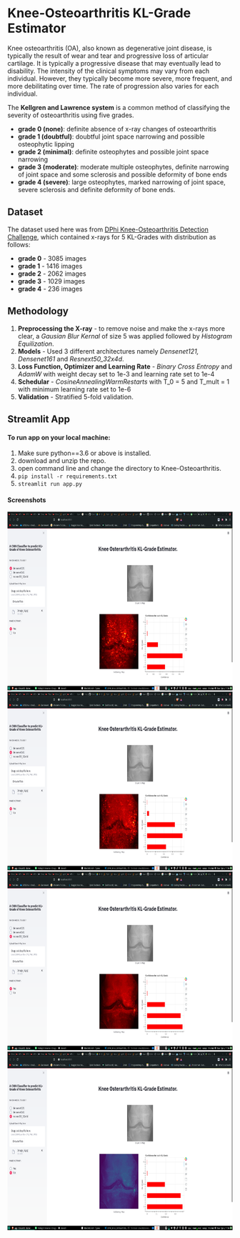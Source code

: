 # Knee-Osteoarthritis KL-Grade Estimator

Knee osteoarthritis (OA), also known as degenerative joint disease, is typically the result of wear and tear and progressive loss of articular cartilage. It is typically a progressive disease that may eventually lead to disability. The intensity of the clinical symptoms may vary from each individual. However, they typically become more severe, more frequent, and more debilitating over time. The rate of progression also varies for each individual.

The **Kellgren and Lawrence system** is a common method of classifying the severity of osteoarthritis using five grades. 

- **grade 0 (none)**: definite absence of x-ray changes of osteoarthritis
- **grade 1 (doubtful)**: doubtful joint space narrowing and possible osteophytic lipping
- **grade 2 (minimal)**: definite osteophytes and possible joint space narrowing
- **grade 3 (moderate)**: moderate multiple osteophytes, definite narrowing of joint space and some sclerosis and possible deformity of bone ends
- **grade 4 (severe)**: large osteophytes, marked narrowing of joint space, severe sclerosis and definite deformity of bone ends.

## Dataset

The dataset used here was from [DPhi Knee-Osteoarthritis Detection Challenge]('https://dphi.tech/challenges/data-sprint-35-osteoarthritis-knee-x-ray/81/overview/about'), which contained x-rays for 5 KL-Grades with distribution as follows:

- **grade 0** - 3085 images
- **grade 1** - 1416 images
- **grade 2** - 2062 images
- **grade 3** - 1029 images
- **grade 4** - 236 images

## Methodology

1. **Preprocessing the X-ray** - to remove noise and make the x-rays more clear, a *Gausian Blur Kernal* of size 5 was applied followed by *Histogram Equilization*.
2. **Models** - Used 3 different architectures namely *Densenet121, Densenet161* and *Resnext50_32x4d*.
3. **Loss Function, Optimizer and Learning Rate** - *Binary Cross Entropy* and *AdamW* with weight decay set to 1e-3 and learning rate set to 1e-4
4. **Schedular** - *CosineAnnealingWarmRestarts* with T_0 = 5 and T_mult = 1 with minimum learning rate set to 1e-6
5. **Validation** - Stratified 5-fold validation. 

## Streamlit App

#### To run app on your local machine:

1. Make sure python==3.6 or above is installed.
2. download and unzip the repo.
3. open command line and change the directory to Knee-Osteoarthritis.
4. `pip install -r requirements.txt`
5. `streamlit run app.py`

#### Screenshots

<center><img src= "./images/app_1.jpg" width="800px", height="400px"/></center>

<center><img src= "./images/app_2.jpg" width="800px", height="400px"/></center>

<center><img src= "./images/app_3.jpg" width="800px", height="400px"/></center>

<center><img src= "./images/app_4.jpg" width="800px", height="400px"/></center>

